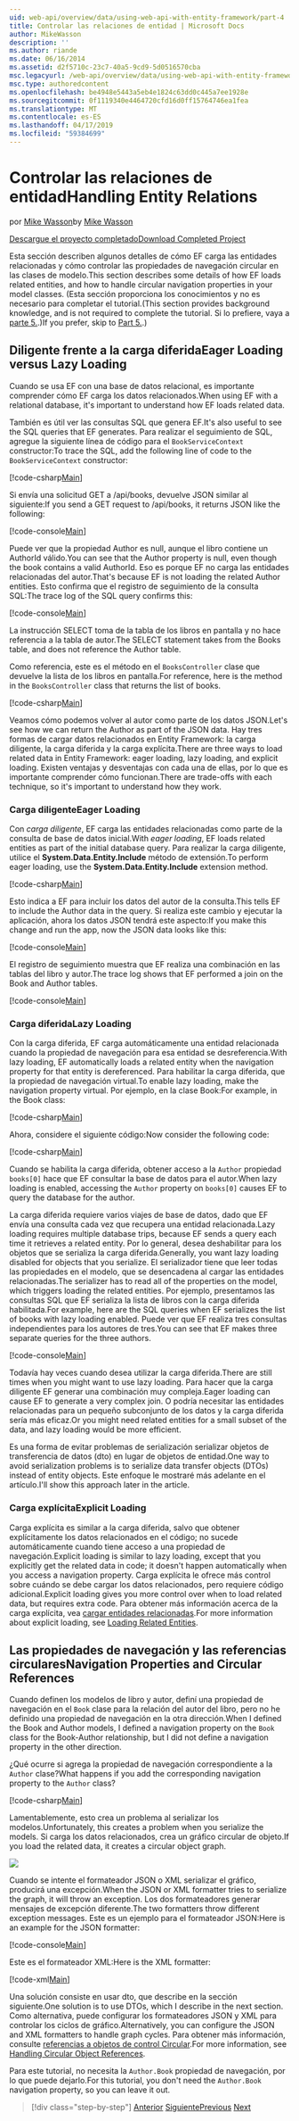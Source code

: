 ```yaml
---
uid: web-api/overview/data/using-web-api-with-entity-framework/part-4
title: Controlar las relaciones de entidad | Microsoft Docs
author: MikeWasson
description: ''
ms.author: riande
ms.date: 06/16/2014
ms.assetid: d2f5710c-23c7-40a5-9cd9-5d0516570cba
msc.legacyurl: /web-api/overview/data/using-web-api-with-entity-framework/part-4
msc.type: authoredcontent
ms.openlocfilehash: be4948e5443a5eb4e1824c63dd0c445a7ee1928e
ms.sourcegitcommit: 0f1119340e4464720cfd16d0ff15764746ea1fea
ms.translationtype: MT
ms.contentlocale: es-ES
ms.lasthandoff: 04/17/2019
ms.locfileid: "59384699"
---
```

# <a name="handling-entity-relations"></a><span data-ttu-id="25d91-102">Controlar las relaciones de entidad</span><span class="sxs-lookup"><span data-stu-id="25d91-102">Handling Entity Relations</span></span>

<span data-ttu-id="25d91-103">por [Mike Wasson](https://github.com/MikeWasson)</span><span class="sxs-lookup"><span data-stu-id="25d91-103">by [Mike Wasson](https://github.com/MikeWasson)</span></span>

[<span data-ttu-id="25d91-104">Descargue el proyecto completado</span><span class="sxs-lookup"><span data-stu-id="25d91-104">Download Completed Project</span></span>](https://github.com/MikeWasson/BookService)

<span data-ttu-id="25d91-105">Esta sección describen algunos detalles de cómo EF carga las entidades relacionadas y cómo controlar las propiedades de navegación circular en las clases de modelo.</span><span class="sxs-lookup"><span data-stu-id="25d91-105">This section describes some details of how EF loads related entities, and how to handle circular navigation properties in your model classes.</span></span> <span data-ttu-id="25d91-106">(Esta sección proporciona los conocimientos y no es necesario para completar el tutorial.</span><span class="sxs-lookup"><span data-stu-id="25d91-106">(This section provides background knowledge, and is not required to complete the tutorial.</span></span> <span data-ttu-id="25d91-107">Si lo prefiere, vaya a [parte 5.](part-5.md).)</span><span class="sxs-lookup"><span data-stu-id="25d91-107">If you prefer, skip to [Part 5.](part-5.md).)</span></span>

## <a name="eager-loading-versus-lazy-loading"></a><span data-ttu-id="25d91-108">Diligente frente a la carga diferida</span><span class="sxs-lookup"><span data-stu-id="25d91-108">Eager Loading versus Lazy Loading</span></span>

<span data-ttu-id="25d91-109">Cuando se usa EF con una base de datos relacional, es importante comprender cómo EF carga los datos relacionados.</span><span class="sxs-lookup"><span data-stu-id="25d91-109">When using EF with a relational database, it's important to understand how EF loads related data.</span></span>

<span data-ttu-id="25d91-110">También es útil ver las consultas SQL que genera EF.</span><span class="sxs-lookup"><span data-stu-id="25d91-110">It's also useful to see the SQL queries that EF generates.</span></span> <span data-ttu-id="25d91-111">Para realizar el seguimiento de SQL, agregue la siguiente línea de código para el `BookServiceContext` constructor:</span><span class="sxs-lookup"><span data-stu-id="25d91-111">To trace the SQL, add the following line of code to the `BookServiceContext` constructor:</span></span>

[!code-csharp[Main](part-4/samples/sample1.cs)]

<span data-ttu-id="25d91-112">Si envía una solicitud GET a /api/books, devuelve JSON similar al siguiente:</span><span class="sxs-lookup"><span data-stu-id="25d91-112">If you send a GET request to /api/books, it returns JSON like the following:</span></span>

[!code-console[Main](part-4/samples/sample2.cmd)]

<span data-ttu-id="25d91-113">Puede ver que la propiedad Author es null, aunque el libro contiene un AuthorId válido.</span><span class="sxs-lookup"><span data-stu-id="25d91-113">You can see that the Author property is null, even though the book contains a valid AuthorId.</span></span> <span data-ttu-id="25d91-114">Eso es porque EF no carga las entidades relacionadas del autor.</span><span class="sxs-lookup"><span data-stu-id="25d91-114">That's because EF is not loading the related Author entities.</span></span> <span data-ttu-id="25d91-115">Esto confirma que el registro de seguimiento de la consulta SQL:</span><span class="sxs-lookup"><span data-stu-id="25d91-115">The trace log of the SQL query confirms this:</span></span>

[!code-console[Main](part-4/samples/sample3.sql)]

<span data-ttu-id="25d91-116">La instrucción SELECT toma de la tabla de los libros en pantalla y no hace referencia a la tabla de autor.</span><span class="sxs-lookup"><span data-stu-id="25d91-116">The SELECT statement takes from the Books table, and does not reference the Author table.</span></span>

<span data-ttu-id="25d91-117">Como referencia, este es el método en el `BooksController` clase que devuelve la lista de los libros en pantalla.</span><span class="sxs-lookup"><span data-stu-id="25d91-117">For reference, here is the method in the `BooksController` class that returns the list of books.</span></span>

[!code-csharp[Main](part-4/samples/sample4.cs)]

<span data-ttu-id="25d91-118">Veamos cómo podemos volver al autor como parte de los datos JSON.</span><span class="sxs-lookup"><span data-stu-id="25d91-118">Let's see how we can return the Author as part of the JSON data.</span></span> <span data-ttu-id="25d91-119">Hay tres formas de cargar datos relacionados en Entity Framework: la carga diligente, la carga diferida y la carga explícita.</span><span class="sxs-lookup"><span data-stu-id="25d91-119">There are three ways to load related data in Entity Framework: eager loading, lazy loading, and explicit loading.</span></span> <span data-ttu-id="25d91-120">Existen ventajas y desventajas con cada una de ellas, por lo que es importante comprender cómo funcionan.</span><span class="sxs-lookup"><span data-stu-id="25d91-120">There are trade-offs with each technique, so it's important to understand how they work.</span></span>

### <a name="eager-loading"></a><span data-ttu-id="25d91-121">Carga diligente</span><span class="sxs-lookup"><span data-stu-id="25d91-121">Eager Loading</span></span>

<span data-ttu-id="25d91-122">Con *carga diligente*, EF carga las entidades relacionadas como parte de la consulta de base de datos inicial.</span><span class="sxs-lookup"><span data-stu-id="25d91-122">With *eager loading*, EF loads related entities as part of the initial database query.</span></span> <span data-ttu-id="25d91-123">Para realizar la carga diligente, utilice el **System.Data.Entity.Include** método de extensión.</span><span class="sxs-lookup"><span data-stu-id="25d91-123">To perform eager loading, use the **System.Data.Entity.Include** extension method.</span></span>

[!code-csharp[Main](part-4/samples/sample5.cs)]

<span data-ttu-id="25d91-124">Esto indica a EF para incluir los datos del autor de la consulta.</span><span class="sxs-lookup"><span data-stu-id="25d91-124">This tells EF to include the Author data in the query.</span></span> <span data-ttu-id="25d91-125">Si realiza este cambio y ejecutar la aplicación, ahora los datos JSON tendrá este aspecto:</span><span class="sxs-lookup"><span data-stu-id="25d91-125">If you make this change and run the app, now the JSON data looks like this:</span></span>

[!code-console[Main](part-4/samples/sample6.cmd)]

<span data-ttu-id="25d91-126">El registro de seguimiento muestra que EF realiza una combinación en las tablas del libro y autor.</span><span class="sxs-lookup"><span data-stu-id="25d91-126">The trace log shows that EF performed a join on the Book and Author tables.</span></span>

[!code-console[Main](part-4/samples/sample7.cmd)]

### <a name="lazy-loading"></a><span data-ttu-id="25d91-127">Carga diferida</span><span class="sxs-lookup"><span data-stu-id="25d91-127">Lazy Loading</span></span>

<span data-ttu-id="25d91-128">Con la carga diferida, EF carga automáticamente una entidad relacionada cuando la propiedad de navegación para esa entidad se desreferencia.</span><span class="sxs-lookup"><span data-stu-id="25d91-128">With lazy loading, EF automatically loads a related entity when the navigation property for that entity is dereferenced.</span></span> <span data-ttu-id="25d91-129">Para habilitar la carga diferida, que la propiedad de navegación virtual.</span><span class="sxs-lookup"><span data-stu-id="25d91-129">To enable lazy loading, make the navigation property virtual.</span></span> <span data-ttu-id="25d91-130">Por ejemplo, en la clase Book:</span><span class="sxs-lookup"><span data-stu-id="25d91-130">For example, in the Book class:</span></span>

[!code-csharp[Main](part-4/samples/sample8.cs?highlight=6)]

<span data-ttu-id="25d91-131">Ahora, considere el siguiente código:</span><span class="sxs-lookup"><span data-stu-id="25d91-131">Now consider the following code:</span></span>

[!code-csharp[Main](part-4/samples/sample9.cs)]

<span data-ttu-id="25d91-132">Cuando se habilita la carga diferida, obtener acceso a la `Author` propiedad `books[0]` hace que EF consultar la base de datos para el autor.</span><span class="sxs-lookup"><span data-stu-id="25d91-132">When lazy loading is enabled, accessing the `Author` property on `books[0]` causes EF to query the database for the author.</span></span>

<span data-ttu-id="25d91-133">La carga diferida requiere varios viajes de base de datos, dado que EF envía una consulta cada vez que recupera una entidad relacionada.</span><span class="sxs-lookup"><span data-stu-id="25d91-133">Lazy loading requires multiple database trips, because EF sends a query each time it retrieves a related entity.</span></span> <span data-ttu-id="25d91-134">Por lo general, desea deshabilitar para los objetos que se serializa la carga diferida.</span><span class="sxs-lookup"><span data-stu-id="25d91-134">Generally, you want lazy loading disabled for objects that you serialize.</span></span> <span data-ttu-id="25d91-135">El serializador tiene que leer todas las propiedades en el modelo, que se desencadena al cargar las entidades relacionadas.</span><span class="sxs-lookup"><span data-stu-id="25d91-135">The serializer has to read all of the properties on the model, which triggers loading the related entities.</span></span> <span data-ttu-id="25d91-136">Por ejemplo, presentamos las consultas SQL que EF serializa la lista de libros con la carga diferida habilitada.</span><span class="sxs-lookup"><span data-stu-id="25d91-136">For example, here are the SQL queries when EF serializes the list of books with lazy loading enabled.</span></span> <span data-ttu-id="25d91-137">Puede ver que EF realiza tres consultas independientes para los autores de tres.</span><span class="sxs-lookup"><span data-stu-id="25d91-137">You can see that EF makes three separate queries for the three authors.</span></span>

[!code-console[Main](part-4/samples/sample10.sql)]

<span data-ttu-id="25d91-138">Todavía hay veces cuando desea utilizar la carga diferida.</span><span class="sxs-lookup"><span data-stu-id="25d91-138">There are still times when you might want to use lazy loading.</span></span> <span data-ttu-id="25d91-139">Para hacer que la carga diligente EF generar una combinación muy compleja.</span><span class="sxs-lookup"><span data-stu-id="25d91-139">Eager loading can cause EF to generate a very complex join.</span></span> <span data-ttu-id="25d91-140">O podría necesitar las entidades relacionadas para un pequeño subconjunto de los datos y la carga diferida sería más eficaz.</span><span class="sxs-lookup"><span data-stu-id="25d91-140">Or you might need related entities for a small subset of the data, and lazy loading would be more efficient.</span></span>

<span data-ttu-id="25d91-141">Es una forma de evitar problemas de serialización serializar objetos de transferencia de datos (dto) en lugar de objetos de entidad.</span><span class="sxs-lookup"><span data-stu-id="25d91-141">One way to avoid serialization problems is to serialize data transfer objects (DTOs) instead of entity objects.</span></span> <span data-ttu-id="25d91-142">Este enfoque le mostraré más adelante en el artículo.</span><span class="sxs-lookup"><span data-stu-id="25d91-142">I'll show this approach later in the article.</span></span>

### <a name="explicit-loading"></a><span data-ttu-id="25d91-143">Carga explícita</span><span class="sxs-lookup"><span data-stu-id="25d91-143">Explicit Loading</span></span>

<span data-ttu-id="25d91-144">Carga explícita es similar a la carga diferida, salvo que obtener explícitamente los datos relacionados en el código; no sucede automáticamente cuando tiene acceso a una propiedad de navegación.</span><span class="sxs-lookup"><span data-stu-id="25d91-144">Explicit loading is similar to lazy loading, except that you explicitly get the related data in code; it doesn't happen automatically when you access a navigation property.</span></span> <span data-ttu-id="25d91-145">Carga explícita le ofrece más control sobre cuándo se debe cargar los datos relacionados, pero requiere código adicional.</span><span class="sxs-lookup"><span data-stu-id="25d91-145">Explicit loading gives you more control over when to load related data, but requires extra code.</span></span> <span data-ttu-id="25d91-146">Para obtener más información acerca de la carga explícita, vea [cargar entidades relacionadas](https://msdn.microsoft.com/data/jj574232#explicit).</span><span class="sxs-lookup"><span data-stu-id="25d91-146">For more information about explicit loading, see [Loading Related Entities](https://msdn.microsoft.com/data/jj574232#explicit).</span></span>

## <a name="navigation-properties-and-circular-references"></a><span data-ttu-id="25d91-147">Las propiedades de navegación y las referencias circulares</span><span class="sxs-lookup"><span data-stu-id="25d91-147">Navigation Properties and Circular References</span></span>

<span data-ttu-id="25d91-148">Cuando definen los modelos de libro y autor, definí una propiedad de navegación en el `Book` clase para la relación del autor del libro, pero no he definido una propiedad de navegación en la otra dirección.</span><span class="sxs-lookup"><span data-stu-id="25d91-148">When I defined the Book and Author models, I defined a navigation property on the `Book` class for the Book-Author relationship, but I did not define a navigation property in the other direction.</span></span>

<span data-ttu-id="25d91-149">¿Qué ocurre si agrega la propiedad de navegación correspondiente a la `Author` clase?</span><span class="sxs-lookup"><span data-stu-id="25d91-149">What happens if you add the corresponding navigation property to the `Author` class?</span></span>

[!code-csharp[Main](part-4/samples/sample11.cs?highlight=7)]

<span data-ttu-id="25d91-150">Lamentablemente, esto crea un problema al serializar los modelos.</span><span class="sxs-lookup"><span data-stu-id="25d91-150">Unfortunately, this creates a problem when you serialize the models.</span></span> <span data-ttu-id="25d91-151">Si carga los datos relacionados, crea un gráfico circular de objeto.</span><span class="sxs-lookup"><span data-stu-id="25d91-151">If you load the related data, it creates a circular object graph.</span></span>

![](part-4/_static/image1.png)

<span data-ttu-id="25d91-152">Cuando se intente el formateador JSON o XML serializar el gráfico, producirá una excepción.</span><span class="sxs-lookup"><span data-stu-id="25d91-152">When the JSON or XML formatter tries to serialize the graph, it will throw an exception.</span></span> <span data-ttu-id="25d91-153">Los dos formateadores generar mensajes de excepción diferente.</span><span class="sxs-lookup"><span data-stu-id="25d91-153">The two formatters throw different exception messages.</span></span> <span data-ttu-id="25d91-154">Este es un ejemplo para el formateador JSON:</span><span class="sxs-lookup"><span data-stu-id="25d91-154">Here is an example for the JSON formatter:</span></span>

[!code-console[Main](part-4/samples/sample12.cmd)]

<span data-ttu-id="25d91-155">Este es el formateador XML:</span><span class="sxs-lookup"><span data-stu-id="25d91-155">Here is the XML formatter:</span></span>

[!code-xml[Main](part-4/samples/sample13.xml)]

<span data-ttu-id="25d91-156">Una solución consiste en usar dto, que describe en la sección siguiente.</span><span class="sxs-lookup"><span data-stu-id="25d91-156">One solution is to use DTOs, which I describe in the next section.</span></span> <span data-ttu-id="25d91-157">Como alternativa, puede configurar los formateadores JSON y XML para controlar los ciclos de gráfico.</span><span class="sxs-lookup"><span data-stu-id="25d91-157">Alternatively, you can configure the JSON and XML formatters to handle graph cycles.</span></span> <span data-ttu-id="25d91-158">Para obtener más información, consulte [referencias a objetos de control Circular](../../formats-and-model-binding/json-and-xml-serialization.md#handling_circular_object_references).</span><span class="sxs-lookup"><span data-stu-id="25d91-158">For more information, see [Handling Circular Object References](../../formats-and-model-binding/json-and-xml-serialization.md#handling_circular_object_references).</span></span>

<span data-ttu-id="25d91-159">Para este tutorial, no necesita la `Author.Book` propiedad de navegación, por lo que puede dejarlo.</span><span class="sxs-lookup"><span data-stu-id="25d91-159">For this tutorial, you don't need the `Author.Book` navigation property, so you can leave it out.</span></span>

> [!div class="step-by-step"]
> <span data-ttu-id="25d91-160">[Anterior](part-3.md)
> [Siguiente](part-5.md)</span><span class="sxs-lookup"><span data-stu-id="25d91-160">[Previous](part-3.md)
[Next](part-5.md)</span></span>
